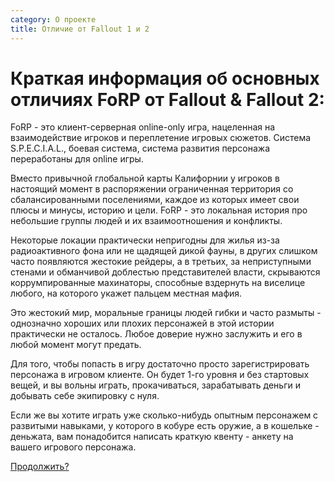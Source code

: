 ```yaml
---
category: О проекте
title: Отличие от Fallout 1 и 2
---
```


# Краткая информация об основных отличиях FoRP от Fallout & Fallout 2:

FoRP - это клиент-серверная online-only игра, нацеленная на взаимодействие игроков и переплетение игровых сюжетов. Система S.P.E.C.I.A.L., боевая система, система развития персонажа переработаны для online игры.

Вместо привычной глобальной карты Калифорнии у игроков в настоящий момент в распоряжении ограниченная территория со сбалансированными поселениями, каждое из которых имеет свои плюсы и минусы, историю и цели. FoRP - это локальная история про небольшие группы людей и их взаимоотношения и конфликты. 

Некоторые локации практически непригодны для жилья из-за радиоактивного фона или не щадящей дикой фауны, в других слишком часто появляются жестокие рейдеры, а в третьих, за неприступными стенами и обманчивой доблестью представителей власти, скрываются коррумпированные махинаторы, способные вздернуть на виселице любого, на которого укажет пальцем местная мафия.

Это жестокий мир, моральные границы людей гибки и часто размыты - однозначно хороших или плохих персонажей в этой истории практически не осталось. Любое доверие нужно заслужить и его в любой момент могут предать.	

Для того, чтобы попасть в игру достаточно просто зарегистрировать персонажа в игровом клиенте. Он будет 1-го уровня и без стартовых вещей, и вы вольны играть, прокачиваться, зарабатывать деньги и добывать себе экипировку с нуля.

Если же вы хотите играть уже сколько-нибудь опытным персонажем с развитыми навыками, у которого в кобуре есть оружие, а в кошельке - деньжата, вам понадобится написать краткую квенту - анкету на вашего игрового персонажа. 

[Продолжить?](/info/intro2)
